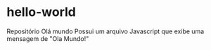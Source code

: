 # hello-world
Repositório Olá mundo
Possui um arquivo Javascript que exibe uma mensagem de "Ola Mundo!"